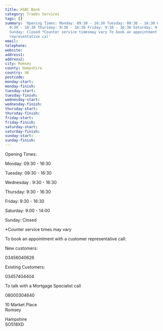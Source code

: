 ```yaml
---
title: HSBC Bank
category: Trades Services
tags: []
summary: 'Opening Times: Monday: 09:30 - 16:30 Tuesday: 09:30 - 16:30 Wednesday :
  9:30 - 16:30 Thursday: 9:30 - 16:30 Friday: 9:30 - 16:30 Saturday: 9:00 - 14:00
  Sunday: Closed *Counter service timesmay vary To book an appointment with a customer
  representative cal'
email: 
telephone: 
website: 
address1: 
address2: 
city: Romsey
county: Hampshire
country: UK
postcode: 
monday-start: 
monday-finish: 
tuesday-start: 
tuesday-finish: 
wednesday-start: 
wednesday-finish: 
thursday-start: 
thursday-finish: 
friday-start: 
friday-finish: 
saturday-start: 
saturday-finish: 
sunday-start: 
sunday-finish: 
---
```

Opening Times:

Monday: 09:30 - 16:30

Tuesday: 09:30 - 16:30

Wednesday : 9:30 - 16:30

Thursday: 9:30 - 16:30

Friday: 9:30 - 16:30

Saturday: 9:00 - 14:00

Sunday: Closed

\*Counter service times may vary

To book an appointment with a customer representative call:

New customers:

03456040626

Existing Customers:

03457404404

To talk with a Mortgage Specialist call

08000304640

10 Market Place  
Romsey

Hampshire  
SO518XD

